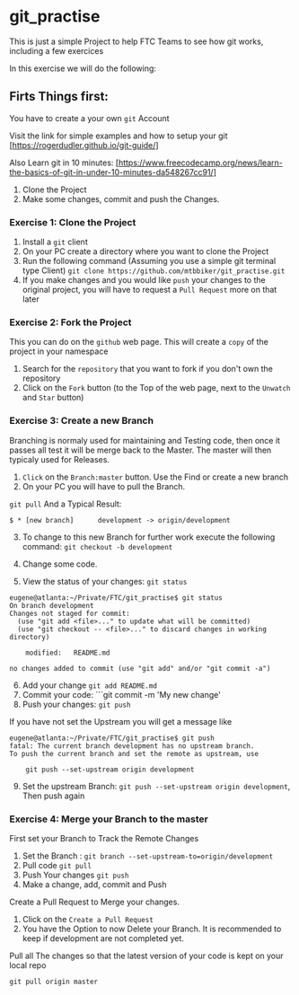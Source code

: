 # git_practise
This is just a simple Project to help FTC Teams to see how git works, including a few exercices

In this exercise we will do the following:

## Firts Things first:

You have to create a your own ```git``` Account

Visit the link for simple examples and how to setup your git [https://rogerdudler.github.io/git-guide/]

Also Learn git in 10 minutes: [https://www.freecodecamp.org/news/learn-the-basics-of-git-in-under-10-minutes-da548267cc91/]

1. Clone the Project
2. Make some changes, commit and push the Changes.

### Exercise 1: Clone the Project

1. Install a ```git``` client
2. On your PC create a directory where you want to clone the Project
3. Run the following command (Assuming you use a simple git terminal type Client) ```git clone https://github.com/mtbbiker/git_practise.git```
4. If you make changes and you would like ```push``` your changes to the original project, you will have to request a ```Pull Request``` more on that later

### Exercise 2: Fork the Project

This you can do on the ```github``` web page. This will create a ```copy``` of the project in your namespace
1. Search for the ```repository``` that you want to fork if you don't own the repository
2. Click on the ```Fork``` button (to the Top of the web page, next to the ```Unwatch``` and ```Star``` button)

### Exercise 3: Create a new Branch

Branching is normaly used for maintaining and Testing code, then once it passes all test it will be merge back to the Master. The master will then typicaly used for Releases.
1. ```Click``` on the ```Branch:master``` button. Use the Find or create a new branch
2. On your PC you will have to pull the Branch. 

```git pull```
And a Typical Result:
```
$ * [new branch]      development -> origin/development

```
3. To change to this new Branch for further work execute the following command:
```git checkout -b development```

4. Change some code.
5. View the status of your changes: ```git status```
```
eugene@atlanta:~/Private/FTC/git_practise$ git status
On branch development
Changes not staged for commit:
  (use "git add <file>..." to update what will be committed)
  (use "git checkout -- <file>..." to discard changes in working directory)

	modified:   README.md

no changes added to commit (use "git add" and/or "git commit -a")
```
6. Add your change ```git add README.md```
7. Commit your code: ```git commit -m 'My new change'
8. Push your changes: ```git push```  

If you have not set the Upstream you will get a message like
```
eugene@atlanta:~/Private/FTC/git_practise$ git push
fatal: The current branch development has no upstream branch.
To push the current branch and set the remote as upstream, use

    git push --set-upstream origin development
```
9. Set the upstream Branch: ```git push --set-upstream origin development```, Then push again

### Exercise 4: Merge your Branch to the master

First set your Branch to Track the Remote Changes

1. Set the Branch : ```git branch --set-upstream-to=origin/development```
2. Pull code ```git pull```
3. Push Your changes ```git push```
4. Make a change, add, commit and Push

Create a Pull Request to Merge your changes.

1. Click on the ```Create a Pull Request```
2. You have the Option to now Delete your Branch. It is recommended to keep if development are not completed yet.

Pull all The changes so that the latest version of your code is kept on your local repo

```git pull origin master```


